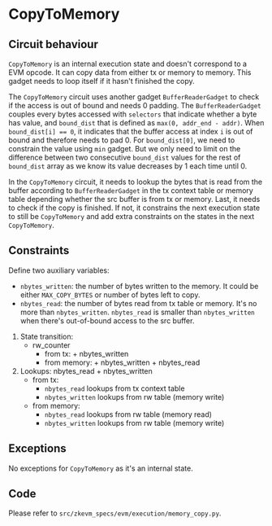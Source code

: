 # CopyToMemory

## Circuit behaviour

`CopyToMemory` is an internal execution state and doesn't correspond to a EVM opcode. It can copy
data from either tx or memory to memory. This gadget needs to loop itself if it hasn't finished
the copy.

The `CopyToMemory` circuit uses another gadget `BufferReaderGadget` to check if the access is out of
bound and needs 0 padding. The `BufferReaderGadget` couples every bytes accessed with `selectors`
that indicate whether a byte has value, and `bound_dist` that is defined as
`max(0, addr_end - addr)`. When `bound_dist[i] == 0`, it indicates that the buffer access at index
`i` is out of bound and therefore needs to pad 0. For `bound_dist[0]`, we need to constrain the
value using `min` gadget. But we only need to limit on the difference between two consecutive
`bound_dist` values for the rest of `bound_dist` array as we know its value decreases by 1 each
time until 0.

In the `CopyToMemory` circuit, it needs to lookup the bytes that is read from the buffer according
to `BufferReaderGadget` in the tx context table or memory table depending whether the src buffer
is from tx or memory. Last, it needs to check if the copy is finished. If not, it constrains the
next execution state to still be `CopyToMemory` and add extra constraints on the states in the next
`CopyToMemory`.

## Constraints

Define two auxiliary variables:
- `nbytes_written`: the number of bytes written to the memory. It could be either `MAX_COPY_BYTES`
    or number of bytes left to copy.
- `nbytes_read`: the number of bytes read from tx table or memory. It's no more than
    `nbytes_written`. `nbytes_read` is smaller than `nbytes_written` when there's out-of-bound
    access to the src buffer.

1. State transition:
   - rw_counter
        - from tx: + nbytes_written
        - from memory: + nbytes_written + nbytes_read
3. Lookups: nbytes_read + nbytes_written
   - from tx:
        - `nbytes_read` lookups from tx context table
        - `nbytes_written` lookups from rw table (memory write)
   - from memory:
        - `nbytes_read` lookups from rw table (memory read)
        - `nbytes_written` lookups from rw table (memory write)

## Exceptions

No exceptions for `CopyToMemory` as it's an internal state.

## Code

Please refer to `src/zkevm_specs/evm/execution/memory_copy.py`.

